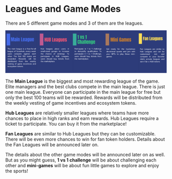# Leagues and Game Modes

There are 5 different game modes and 3 of them are the leagues.&#x20;

![Game Modes](<.gitbook/assets/Game Modes.png>)

The **Main League** is the biggest and most rewarding league of the game. Elite managers and the best clubs compete in the main league. There is just one main league. Everyone can participate in the main league for free but only the best 100 teams will be rewarded. Rewards will be distributed from the weekly vesting of game incentives and ecosystem tokens.&#x20;

**Hub Leagues** are relatively smaller leagues where teams have more chances to place in high ranks and earn rewards. Hub Leagues require a ticket to participate. You can buy it from the marketplace!

**Fan Leagues** are similar to Hub Leagues but they can be customizable. There will be even more chances to win for fan token holders. Details about the Fan Leagues will be announced later on.

The details about the other game modes will be announced later on as well. But as you might guess, **1 vs 1 challenge** will be about challenging each other and **mini-games** will be about fun little games to explore and enjoy the sports!
